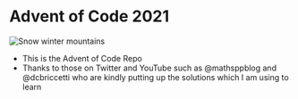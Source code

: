 # Advent of Code 2021

![Snow winter mountains](https://cdn.pixabay.com/photo/2014/12/02/22/05/snowflakes-554635__340.jpg "Snow flakes on dark background")

- This is the Advent of Code Repo
- Thanks to those on Twitter and YouTube such as @mathsppblog and @dcbriccetti who are kindly putting up the solutions which I am using to learn
